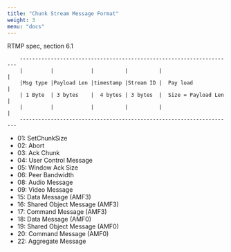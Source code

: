 ```yaml
---
title: "Chunk Stream Message Format"
weight: 3
menu: "docs"
---
```


RTMP spec, section 6.1

```
    ---------------------------------------------------------------------
    |         |            |          |          |                      |
    |Msg type |Payload Len |timestamp |Stream ID |  Pay load            |
    | 1 Byte  | 3 bytes    |  4 bytes | 3 bytes  |  Size = Payload Len  |
    |         |            |          |          |                      |
    ---------------------------------------------------------------------
```

* 01: SetChunkSize
* 02: Abort
* 03: Ack Chunk
* 04: User Control Message
* 05: Window Ack Size
* 06: Peer Bandwidth
* 08: Audio Message
* 09: Video Message
* 15: Data Message (AMF3)
* 16: Shared Object Message (AMF3)
* 17: Command Message (AMF3)
* 18: Data Message (AMF0)
* 19: Shared Object Message (AMF0)
* 20: Command Message (AMF0)
* 22: Aggregate Message
